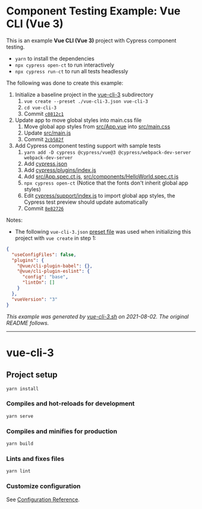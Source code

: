 # Component Testing Example: Vue CLI (Vue 3)

This is an example **Vue CLI (Vue 3)** project with Cypress component testing.

- `yarn` to install the dependencies
- `npx cypress open-ct` to run interactively
- `npx cypress run-ct` to run all tests headlessly

The following was done to create this example:

1. Initialize a baseline project in the [vue-cli-3](.) subdirectory
   1. `vue create --preset ./vue-cli-3.json vue-cli-3`
   2. `cd vue-cli-3`
   3. Commit [`c0812c1`](https://github.com/cypress-io/cypress-component-testing-examples/commit/c0812c122e9ac36b5fdcec57b35f26f232923a2c)
2. Update app to move global styles into main.css file
   1. Move global app styles from [src/App.vue](src/App.vue) into [src/main.css](src/main.css)
   2. Update [src/main.js](src/main.js)
   3. Commit [`2cb582f`](https://github.com/cypress-io/cypress-component-testing-examples/commit/2cb582f00e97e5f185fac1a236901f032def0954)
3. Add Cypress component testing support with sample tests
   1. `yarn add -D cypress @cypress/vue@3 @cypress/webpack-dev-server webpack-dev-server`
   2. Add [cypress.json](cypress.json)
   3. Add [cypress/plugins/index.js](cypress/plugins/index.js)
   4. Add [src/App.spec.ct.js](src/App.spec.ct.js), [src/components/HelloWorld.spec.ct.js](src/components/HelloWorld.spec.ct.js)
   5. `npx cypress open-ct` (Notice that the fonts don't inherit global app styles)
   6. Edit [cypress/support/index.js](cypress/support/index.js) to import global app styles, the Cypress test preview should update automatically
   7. Commit [`8e82726`](https://github.com/cypress-io/cypress-component-testing-examples/commit/8e82726e00ee8aace3ac47def94f5e208b2b948e)

Notes:

- The following `vue-cli-3.json` [preset file](https://cli.vuejs.org/guide/plugins-and-presets.html#local-filesystem-preset) was used when initializing this project with `vue create` in step 1:

```json
{
  "useConfigFiles": false,
  "plugins": {
    "@vue/cli-plugin-babel": {},
    "@vue/cli-plugin-eslint": {
      "config": "base",
      "lintOn": []
    }
  },
  "vueVersion": "3"
}
```

_This example was generated by [vue-cli-3.sh](https://github.com/cypress-io/cypress-component-testing-examples/blob/scripts/vue-cli-3.sh) on 2021-08-02. The original README follows._

---

# vue-cli-3

## Project setup
```
yarn install
```

### Compiles and hot-reloads for development
```
yarn serve
```

### Compiles and minifies for production
```
yarn build
```

### Lints and fixes files
```
yarn lint
```

### Customize configuration
See [Configuration Reference](https://cli.vuejs.org/config/).

